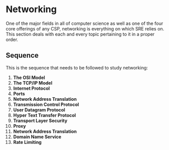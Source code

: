 # Networking

One of the major fields in all of computer science as well as one of the four core offerings of any CSP, networking is everything on which SRE relies on. This section deals with each and every topic pertaining to it in a proper order.


## Sequence

This is the sequence that needs to be followed to study networking:
1. **The OSI Model**
1. **The TCP/IP Model**
1. **Internet Protocol**
1. **Ports**
1. **Network Address Translation**
1. **Transmission Control Protocol**
1. **User Datagram Protocol**
1. **Hyper Text Transfer Protocol**
1. **Transport Layer Security**
1. **Proxy**
1. **Network Address Translation**
1. **Domain Name Service**
1. **Rate Limiting**
